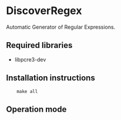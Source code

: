 # DiscoverRegex
Automatic Generator of Regular Expressions.

## Required libraries

* libpcre3-dev

## Installation instructions

```
    make all
```
## Operation mode
